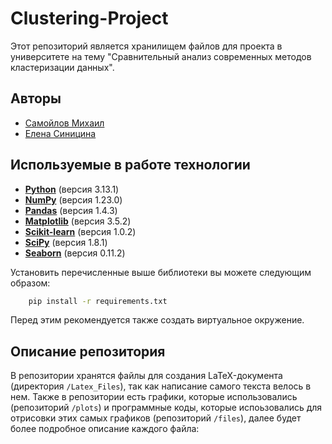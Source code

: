 # Clustering-Project

Этот репозиторий является хранилищем файлов для проекта в университете на тему "Сравнительный анализ современных методов кластеризации данных".

## Авторы
- [Самойлов Михаил](https://t.me/samoilov_ma)
- [Елена Синицина](https://t.me/sinits_a)

## Используемые в работе технологии

- **[Python](https://www.python.org/)** (версия 3.13.1)
- **[NumPy](https://pypi.org/project/numpy/)** (версия 1.23.0)
- **[Pandas](https://pypi.org/project/pandas/)** (версия 1.4.3)
- **[Matplotlib](https://pypi.org/project/matplotlib/)** (версия 3.5.2)
- **[Scikit-learn](https://pypi.org/project/scikit-learn/)** (версия 1.0.2)
- **[SciPy](https://pypi.org/project/scipy/)** (версия 1.8.1)
- **[Seaborn](https://pypi.org/project/seaborn/)** (версия 0.11.2)

Установить перечисленные выше библиотеки вы можете следующим образом:
```bash
    pip install -r requirements.txt
 ```
 
 Перед этим рекомендуется также создать виртуальное окружение.

## Описание репозитория
В репозитории хранятся файлы для создания LaTeX-документа (директория `/Latex_Files`), так как написание самого текста велось в нем. Также в репозитории есть графики, которые использовались (репозиторий `/plots`) и программные коды, которые испоьзовались для отрисовки этих самых графиков (репозиторий `/files`), далее будет более подробное описание каждого файла:

